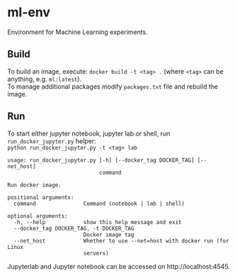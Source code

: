# ml-env
Environment for Machine Learning experiments.

## Build
To build an image, execute: `docker build -t <tag> .` (where `<tag>` can be anything, e.g. `ml:latest`). \
To manage additional packages modify `packages.txt` file and rebuild the image.

## Run
To start either jupyter notebook, jupyter lab or shell, run `run_docker_jupyter.py` helper:\
`python run_docker_jupyter.py -t <tag> lab` 

```
usage: run_docker_jupyter.py [-h] [--docker_tag DOCKER_TAG] [--net_host]
                             command

Run docker image.

positional arguments:
  command               Command (notebook | lab | shell)

optional arguments:
  -h, --help            show this help message and exit
  --docker_tag DOCKER_TAG, -t DOCKER_TAG
                        Docker image tag
  --net_host            Whether to use --net=host with docker run (for Linux
                        servers)
```
Jupyterlab and Jupyter notebook can be accessed on http://localhost:4545.
